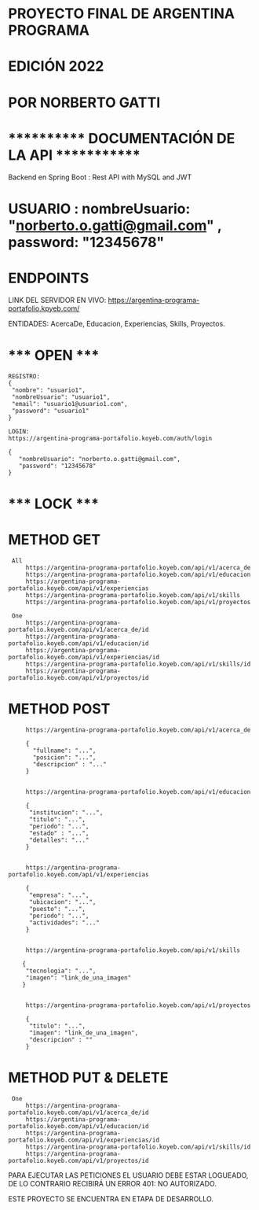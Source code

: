 # PROYECTO FINAL DE ARGENTINA PROGRAMA 
# EDICIÓN 2022 
# POR NORBERTO GATTI

# **********   DOCUMENTACIÓN DE LA API    ***********
 
 Backend en Spring Boot : Rest API with MySQL and JWT
 
 # USUARIO : nombreUsuario: "norberto.o.gatti@gmail.com" , password: "12345678"
 
 # ENDPOINTS

 LINK DEL SERVIDOR EN VIVO: https://argentina-programa-portafolio.kpyeb.com/
 
 ENTIDADES: AcercaDe, Educacion, Experiencias, Skills, Proyectos.
 
  
 #  *** OPEN ***

    REGISTRO: 
    {
     "nombre": "usuario1", 
     "nombreUsuario": "usuario1", 
     "email": "usuario1@usuario1.com",
     "password": "usuario1"
    }
    
    LOGIN:
    https://argentina-programa-portafolio.koyeb.com/auth/login
    
    { 
       "nombreUsuario": "norberto.o.gatti@gmail.com",
       "password": "12345678"
    }
 
 # *** LOCK ***
 
   # METHOD GET 

     All
         https://argentina-programa-portafolio.koyeb.com/api/v1/acerca_de
         https://argentina-programa-portafolio.koyeb.com/api/v1/educacion
         https://argentina-programa-portafolio.koyeb.com/api/v1/experiencias
         https://argentina-programa-portafolio.koyeb.com/api/v1/skills
         https://argentina-programa-portafolio.koyeb.com/api/v1/proyectos

     One
         https://argentina-programa-portafolio.koyeb.com/api/v1/acerca_de/id
         https://argentina-programa-portafolio.koyeb.com/api/v1/educacion/id
         https://argentina-programa-portafolio.koyeb.com/api/v1/experiencias/id
         https://argentina-programa-portafolio.koyeb.com/api/v1/skills/id
         https://argentina-programa-portafolio.koyeb.com/api/v1/proyectos/id
         
   # METHOD POST
     
         https://argentina-programa-portafolio.koyeb.com/api/v1/acerca_de
         
         {
           "fullname": "...",
           "posicion": "...",
           "descripcion" : "..."
         }
     
         
         https://argentina-programa-portafolio.koyeb.com/api/v1/educacion
         
         {
          "institucion": "...",
          "titulo": "...",
          "periodo": "...", 
          "estado" : "...",
          "detalles": "..."
         }
         
         
         https://argentina-programa-portafolio.koyeb.com/api/v1/experiencias
         
         {
          "empresa": "...",
          "ubicacion": "...",
          "puesto": "...",
          "periodo": "...",
          "actividades": "..."
         }
         
         
         https://argentina-programa-portafolio.koyeb.com/api/v1/skills
         
        {
         "tecnologia": "...",
         "imagen": "link_de_una_imagen"
        }
         
         
         https://argentina-programa-portafolio.koyeb.com/api/v1/proyectos
         
         {
          "titulo": "...",
          "imagen": "link_de_una_imagen",
          "descripcion" : ""
         }
         
         

   
   # METHOD PUT & DELETE
     One
         https://argentina-programa-portafolio.koyeb.com/api/v1/acerca_de/id
         https://argentina-programa-portafolio.koyeb.com/api/v1/educacion/id
         https://argentina-programa-portafolio.koyeb.com/api/v1/experiencias/id
         https://argentina-programa-portafolio.koyeb.com/api/v1/skills/id
         https://argentina-programa-portafolio.koyeb.com/api/v1/proyectos/id
   
 
 
    
  PARA EJECUTAR LAS PETICIONES EL USUARIO DEBE ESTAR LOGUEADO, 
  DE LO CONTRARIO RECIBIRÁ UN ERROR 401: NO AUTORIZADO.
  
  ESTE PROYECTO SE ENCUENTRA EN ETAPA DE DESARROLLO.

  
  
 
 
